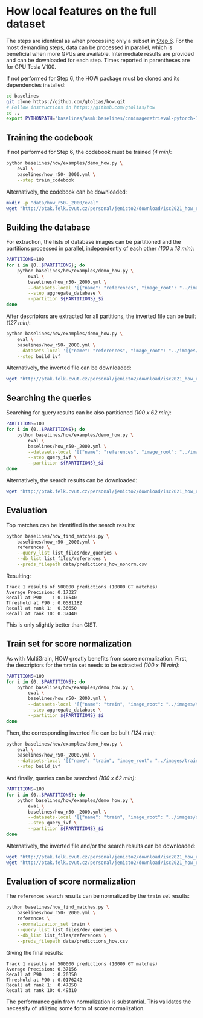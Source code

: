 # How local features on the full dataset

The steps are identical as when processing only a subset in [Step 6](6_how_subset.md). For the most demanding steps, data can be processed in parallel, which is beneficial when more GPUs are available. Intermediate results are provided and can be downloaded for each step. Times reported in parentheses are for GPU Tesla V100.

If not performed for Step 6, the HOW package must be cloned and its dependencies installed:

```bash
cd baselines
git clone https://github.com/gtolias/how.git
# Follow instructions in https://github.com/gtolias/how
cd ..
export PYTHONPATH="baselines/asmk:baselines/cnnimageretrieval-pytorch-1.2:baselines/how:$PYTHONPATH"
```

## Training the codebook

If not performed for Step 6, the codebook must be trained *(4 min)*:

```bash
python baselines/how/examples/demo_how.py \
    eval \
    baselines/how_r50-_2000.yml \
    --step train_codebook
```

Alternatively, the codebook can be downloaded:

```bash
mkdir -p "data/how_r50-_2000/eval"
wget "http://ptak.felk.cvut.cz/personal/jenicto2/download/isc2021_how_r50-_2000/eval/codebook.pkl" -P "data/how_r50-_2000/eval/"
```

## Building the database

For extraction, the lists of database images can be partitioned and the partitions processed in parallel, independently of each other *(100 x 18 min)*:

```bash
PARTITIONS=100
for i in {0..$PARTITIONS}; do
    python baselines/how/examples/demo_how.py \
        eval \
        baselines/how_r50-_2000.yml \
        --datasets-local '[{"name": "references", "image_root": "../images/references/*.jpg", "query_list": null, "database_list": "list_files/references"}]' \
        --step aggregate_database \
        --partition ${PARTITIONS}_$i
done
```

After descriptors are extracted for all partitions, the inverted file can be built *(127 min)*:

```bash
python baselines/how/examples/demo_how.py \
    eval \
    baselines/how_r50-_2000.yml \
    --datasets-local '[{"name": "references", "image_root": "../images/references/*.jpg", "query_list": null, "database_list": "list_files/references"}]' \
    --step build_ivf
```

Alternatively, the inverted file can be downloaded:

```bash
wget "http://ptak.felk.cvut.cz/personal/jenicto2/download/isc2021_how_r50-_2000/eval/references.ivf.pkl" -P "data/how_r50-_2000/eval/"
```

## Searching the queries

Searching for query results can be also partitioned *(100 x 62 min)*:

```bash
PARTITIONS=100
for i in {0..$PARTITIONS}; do
    python baselines/how/examples/demo_how.py \
        eval \
        baselines/how_r50-_2000.yml \
        --datasets-local '[{"name": "references", "image_root": "../images/queries/*.jpg", "query_list": "list_files/dev_queries", "database_list": null}]' \
        --step query_ivf \
        --partition ${PARTITIONS}_$i
done
```

Alternatively, the search results can be downloaded:

```bash
wget "http://ptak.felk.cvut.cz/personal/jenicto2/download/isc2021_how_r50-_2000/eval/references.results.pkl" -P "data/how_r50-_2000/eval/"
```

## Evaluation

Top matches can be identified in the search results:

```bash
python baselines/how_find_matches.py \
    baselines/how_r50-_2000.yml \
    references \
    --query_list list_files/dev_queries \
    --db_list list_files/references \
    --preds_filepath data/predictions_how_nonorm.csv
```

Resulting:

```
Track 1 results of 500000 predictions (10000 GT matches)
Average Precision: 0.17327
Recall at P90    : 0.10540
Threshold at P90 : 0.0581182
Recall at rank 1:  0.36650
Recall at rank 10: 0.37440
```

This is only slightly better than GIST.

## Train set for score normalization

As with MultiGrain, HOW greatly benefits from score normalization. First, the descriptors for the `train` set needs to be extracted *(100 x 18 min)*:

```bash
PARTITIONS=100
for i in {0..$PARTITIONS}; do
    python baselines/how/examples/demo_how.py \
        eval \
        baselines/how_r50-_2000.yml \
        --datasets-local '[{"name": "train", "image_root": "../images/train/*.jpg", "query_list": null, "database_list": "list_files/train"}]' \
        --step aggregate_database \
        --partition ${PARTITIONS}_$i
done
```

Then, the corresponding inverted file can be built *(124 min)*:

```bash
python baselines/how/examples/demo_how.py \
    eval \
    baselines/how_r50-_2000.yml \
    --datasets-local '[{"name": "train", "image_root": "../images/train/*.jpg", "query_list": null, "database_list": "list_files/train"}]' \
    --step build_ivf
```

And finally, queries can be searched *(100 x 62 min)*:

```bash
PARTITIONS=100
for i in {0..$PARTITIONS}; do
    python baselines/how/examples/demo_how.py \
        eval \
        baselines/how_r50-_2000.yml \
        --datasets-local '[{"name": "train", "image_root": "../images/queries/*.jpg", "query_list": "list_files/dev_queries", "database_list": null}]' \
        --step query_ivf \
        --partition ${PARTITIONS}_$i
done
```

Alternatively, the inverted file and/or the search results can be downloaded:

```bash
wget "http://ptak.felk.cvut.cz/personal/jenicto2/download/isc2021_how_r50-_2000/eval/train.ivf.pkl" -P "data/how_r50-_2000/eval/"
wget "http://ptak.felk.cvut.cz/personal/jenicto2/download/isc2021_how_r50-_2000/eval/train.results.pkl" -P "data/how_r50-_2000/eval/"
```

## Evaluation of score normalization

The `references` search results can be normalized by the `train` set results:

```bash
python baselines/how_find_matches.py \
    baselines/how_r50-_2000.yml \
    references \
    --normalization_set train \
    --query_list list_files/dev_queries \
    --db_list list_files/references \
    --preds_filepath data/predictions_how.csv
```

Giving the final results:
```
Track 1 results of 500000 predictions (10000 GT matches)
Average Precision: 0.37156
Recall at P90    : 0.20350
Threshold at P90 : 0.0176242
Recall at rank 1:  0.47850
Recall at rank 10: 0.49310
```

The performance gain from normalization is substantial. This validates the necessity of utilizing some form of score normalization.


